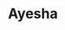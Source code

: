 ---
layout: art
title: Ayesha
section: art
type: figure-drawing
home: true
description: Figure Drawing of Ayesha from April 26th, 2014.
alt: Drawing of a nude seated woman.
medium: Vine Charcoal and white Nupastel on grey paper
large-image: ayesha-4-26-14-large.jpg
small-image: ayesha-4-26-14-small.jpg
size: 1622x2141
sortOrder: 1
---